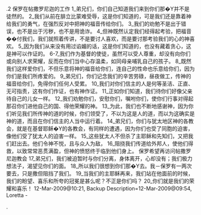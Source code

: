 .2 
保罗在帖撒罗尼迦的工作 
1_弟兄们，你们自己知道我们来到你们那�Y并不是徒然的。 2_我们从前在腓立比蒙难受辱，这是你们知道的，可是我们还是靠着神给我们的勇气，在强烈反对中把神的福音传给你们。 3_我们的劝勉不是出于错误，也不是出于污秽，也不是用诡诈。 4_但神既然认定我们经得起考验，把福音��付我们，我们就照着传讲，不是要讨人喜欢，而是要讨那考验我们的心的神喜欢。 5_因为我们从来没有用过谄媚的话，这是你们知道的，也没有藏着贪心，这是神可以作证的。 6-7_我们作为基督的使徒，虽然可以受人尊重，却没有向你们或向别人求荣耀，反而在你们当中心存温柔，如同母亲哺乳自己的孩子。 8_既然我们这样爱你们，不但乐意将神的福音给你们，连自己的性命也乐意给你们，因为你们是我们所疼爱的。 9_弟兄们，你们记念我们的辛苦劳碌，昼夜做工，传神的福音给你们，免得你们任何人受累。 10_我们对你们信主的人是何等圣洁、正直、无可指责，这有你们作证，也有神作证。 11_正如你们知道，我们待你们好像父亲待自己的儿女一样。 12_我们劝勉你们，安慰你们，嘱咐你们，使你们行事对得起那召你们进他自己的国、得他荣耀的神。 
13_为此，我们也不断地感谢神，因为你们听见我们所传神的道的时候，你们领受了，不以为这是人的道，而以为这确实是神的道，而且在你们信主的人当中运行着。 14_弟兄们，你们与犹太地区神的各教会，就是在基督耶稣�Y的各教会，有同样的遭遇，因为你们也受了同胞的迫害，像他们受了犹太人的迫害一样。 15_这些犹太人不但杀了主耶稣和先知们，又把我们赶出去。他们令神不悦，且与众人为敌， 16_阻挠我们传道给外邦人，使他们得救，以致常常恶贯满盈，但神的愤怒终于临到他们身上。 
保罗希望再访问帖撒罗尼迦教会 
17_弟兄们，我们被迫暂时与你们分离，身体离开，心却没有；我们极力想法子，渴望见你们的面。 18_所以我们很想到你们那�Y去。我－保罗有一两次要去，只是撒但阻挡了我们。 19_当我们的主耶稣再来，我们站在他面前的时候，我们的盼望、喜乐和所夸的冠冕是甚么呢？不正是你们吗？ 20_你们就是我们的荣耀和喜乐！ 
12-Mar-2009@10:21, Backup Description=12-Mar-2009@09:54, Loretta - 
     
.